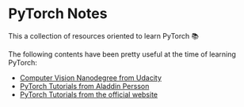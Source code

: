# PyTorch Notes

This a collection of resources oriented to learn PyTorch 📚

The following contents have been pretty useful at the time of learning PyTorch:

- [Computer Vision Nanodegree from Udacity](https://www.udacity.com/course/computer-vision-nanodegree--nd891)
- [PyTorch Tutorials from Aladdin Persson](https://youtube.com/playlist?list=PLhhyoLH6IjfxeoooqP9rhU3HJIAVAJ3Vz)
- [PyTorch Tutorials from the official website](https://pytorch.org/tutorials/)
